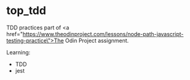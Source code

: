 # top_tdd
TDD practices part of <a href=\"https://www.theodinproject.com/lessons/node-path-javascript-testing-practice\">The Odin Project assignment</a>.

Learning:
- TDD
- jest
